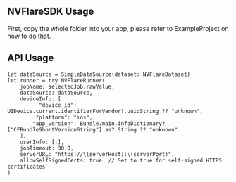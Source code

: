 ## NVFlareSDK Usage
First, copy the whole folder into your app, please refer to ExampleProject on how to do that.
                                                                                                                                                                                                             
## API Usage

```
let dataSource = SimpleDataSource(dataset: NVFlareDataset)
let runner = try NVFlareRunner(
    jobName: selectedJob.rawValue,
    dataSource: dataSource,
    deviceInfo: [
          "device_id": UIDevice.current.identifierForVendor?.uuidString ?? "unknown",
         "platform": "ios",
        "app_version": Bundle.main.infoDictionary?["CFBundleShortVersionString"] as? String ?? "unknown"
    ],
    userInfo: [:],
    jobTimeout: 30.0,
    serverURL: "https://\(serverHost):\(serverPort)",
    allowSelfSignedCerts: true  // Set to true for self-signed HTTPS certificates
)
```
